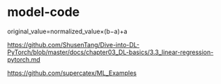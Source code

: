 # model-code

original_value=normalized_value×(b−a)+a

https://github.com/ShusenTang/Dive-into-DL-PyTorch/blob/master/docs/chapter03_DL-basics/3.3_linear-regression-pytorch.md

https://github.com/supercatex/ML_Examples

